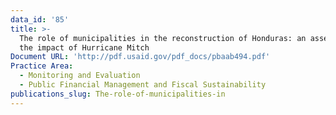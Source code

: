 ```yaml
---
data_id: '85'
title: >-
  The role of municipalities in the reconstruction of Honduras: an assesment of
  the impact of Hurricane Mitch
Document URL: 'http://pdf.usaid.gov/pdf_docs/pbaab494.pdf'
Practice Area:
  - Monitoring and Evaluation
  - Public Financial Management and Fiscal Sustainability
publications_slug: The-role-of-municipalities-in
---
```

